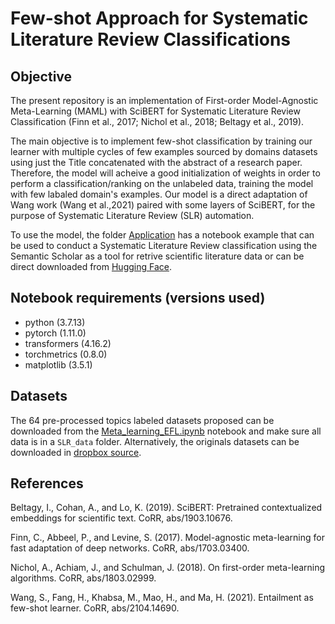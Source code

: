 # Few-shot Approach for Systematic Literature Review Classifications

## Objective

The present repository is an implementation of First-order Model-Agnostic Meta-Learning (MAML) with SciBERT for Systematic Literature Review Classification (Finn et al., 2017; Nichol et al., 2018; Beltagy et al., 2019).

The main objective is to implement few-shot classification by training our learner with multiple cycles of few examples sourced by domains datasets using just the Title concatenated with the abstract of a research paper. Therefore, the model will acheive a good initialization of weights in order to perform a classification/ranking on the unlabeled data, training the model with few labaled domain's examples. Our model is a direct adaptation of Wang work (Wang et al.,2021) paired with some layers of SciBERT, for the purpose of Systematic Literature Review (SLR) automation. 

To use the model, the folder [Application](https://github.com/BecomeAllan/ML-SLRC/tree/main/Application) has a notebook example that can be used to conduct a Systematic Literature Review classification using the Semantic Scholar as a tool for retrive scientific literature data or can be direct downloaded from [Hugging Face](https://huggingface.co/becomeallan/ML-SLRC).

## Notebook requirements (versions used)

* python (3.7.13)
* pytorch (1.11.0)
* transformers (4.16.2)
* torchmetrics (0.8.0)
* matplotlib (3.5.1)

## Datasets

The 64 pre-processed topics labeled datasets proposed can be downloaded from the [Meta_learning_EFL.ipynb](https://github.com/BecomeAllan/ML-SLRC/blob/main/Meta_learning_EFL.ipynb) notebook and make sure all data is in a `SLR_data` folder. Alternatively, the originals datasets can be downloaded in [dropbox source](https://www.dropbox.com/sh/bs7eawof65l39ny/AAB_WucrCX04o-IAPjtYLMlva?dl=0). 

## References


Beltagy, I., Cohan, A., and Lo, K. (2019). SciBERT:
Pretrained contextualized embeddings for scientific
text. CoRR, abs/1903.10676.

Finn, C., Abbeel, P., and Levine, S. (2017). Model-agnostic
meta-learning for fast adaptation of deep networks.
CoRR, abs/1703.03400.

Nichol, A., Achiam, J., and Schulman, J. (2018).
On first-order meta-learning algorithms. CoRR,
abs/1803.02999.

Wang, S., Fang, H., Khabsa, M., Mao, H., and Ma, H.
(2021). Entailment as few-shot learner. CoRR,
abs/2104.14690.




